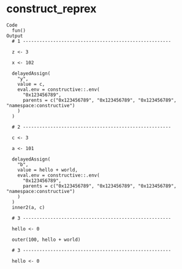 # construct_reprex

    Code
      fun()
    Output
      # 1 ------------------------------------------------------
      
      z <- 3
      
      x <- 102
      
      delayedAssign(
        "y",
        value = c,
        eval.env = constructive::.env(
          "0x123456789",
          parents = c("0x123456789", "0x123456789", "0x123456789", "namespace:constructive")
        )
      )
      
      # 2 ------------------------------------------------------
      
      c <- 3
      
      a <- 101
      
      delayedAssign(
        "b",
        value = hello + world,
        eval.env = constructive::.env(
          "0x123456789",
          parents = c("0x123456789", "0x123456789", "0x123456789", "namespace:constructive")
        )
      )
      inner2(a, c)
      
      # 3 ------------------------------------------------------
      
      hello <- 0
      
      outer(100, hello + world)
      
      # 3 ------------------------------------------------------
      
      hello <- 0
      

